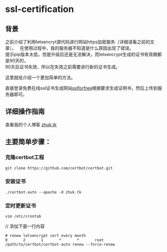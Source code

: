 # ssl-certification
## 背景
之前介绍了利用letsencryt源代码进行网站https加密服务（详细请看之前的文章）。  
在使用过程中，我的服务器不知道是什么原因出现了错误。  
提示pip版本太低，但是升级后还是无法解决，而letsencrypt生成的证书有效期都是90天的，  
90天后证书失效，所以在失效之前需要进行新的证书生成。

这里就给介绍一个更加简单的方法。

直接登录免费在线ssl证书生成网站[sslforfree](https://www.sslforfree.com/)根据要求生成证明书，然后上传到服务器即可。  

## 详细操作指南
查看我的个人博客 [zhuk.tk](https://zhuk.tk/2016/07/11/create-ssl-certificate/)

## 主要简单步骤：
### 克隆certbot工程
```
git clone https://github.com/certbot/certbot.git
```
### 安装证书 
```
./certbot-auto --apache -d zhuk.tk
```
### 定时更新证书 
```
vim /etc/crontab
```
// 添加下面一行内容
```
# renew letsencrypt cert every month
0       2       1       *       *       root    /path/to/certbot/certbot-auto renew --force-renew
```
